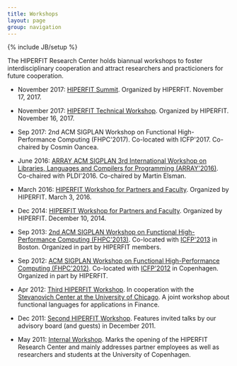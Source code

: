 ```yaml
---
title: Workshops
layout: page
group: navigation
---
```

{% include JB/setup %}

The HIPERFIT Research Center holds biannual workshops to foster
interdisciplinary cooperation and attract researchers and
practicioners for future cooperation.

* November 2017: [HIPERFIT Summit](news/2017/11/17/hiperfit-summit). Organized
  by HIPERFIT. November 17, 2017.

* November 2017: [HIPERFIT Technical Workshop](news/2017/11/16/hiperfit-workshop). Organized
  by HIPERFIT. November 16, 2017.

* Sep 2017: 2nd ACM SIGPLAN Workshop on Functional High-Performance Computing (FHPC'2017). Co-located with
  ICFP'2017. Co-chaired by Cosmin Oancea.

* June 2016: [ARRAY ACM SIGPLAN 3rd International Workshop on Libraries, Languages and Compilers for Programming (ARRAY'2016)](https://conf.researchr.org/track/pldi-2016/ARRAY-2016). Co-chaired with
  PLDI'2016. Co-chaired by Martin Elsman.

* March 2016: [HIPERFIT Workshop for Partners and Faculty](news/2016/03/03/hiperfit-workshop). Organized
  by HIPERFIT. March 3, 2016.

* Dec 2014: [HIPERFIT Workshop for Partners and Faculty](news/2014/11/04/hiperfit-workshop). Organized
  by HIPERFIT. December 10, 2014.

* Sep 2013: [2nd ACM SIGPLAN Workshop on Functional High-Performance Computing (FHPC'2013)](fhpc13.html). Co-located with
  [ICFP'2013](http://www.icfpconference.org/icfp2013/) in
  Boston. Organized in part by HIPERFIT members.

* Sep 2012: [ACM SIGPLAN Workshop on Functional High-Performance Computing (FHPC'2012)](workshopsdir/4th-workshop.html). Co-located with
  [ICFP'2012](http://www.icfpconference.org/icfp2012/) in
  Copenhagen. Organized in part by HIPERFIT.

* Apr 2012: [Third HIPERFIT Workshop](workshopsdir/3rd-workshop.html). In
  cooperation with the [Stevanovich Center at the University of Chicago](http://stevanovichcenter.uchicago.edu/). A joint workshop
  about functional languages for applications in Finance.

* Dec 2011: [Second HIPERFIT Workshop](workshopsdir/2nd-workshop.html). Features invited talks by
  our advisory board (and guests) in December 2011.

* May 2011: [Internal Workshop](workshopsdir/1st-workshop.html). Marks the opening of the HIPERFIT
  Research Center and mainly addresses partner employees as well as
  researchers and students at the University of Copenhagen.
